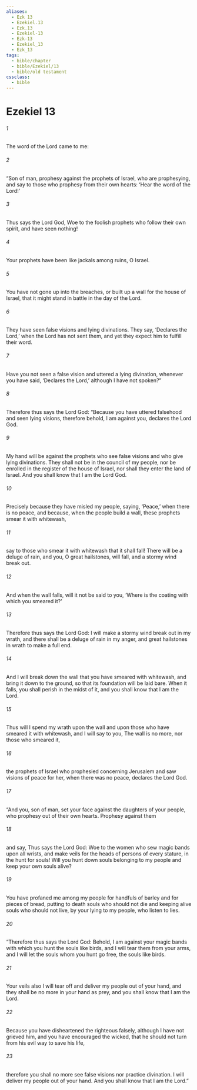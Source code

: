 ```yaml
---
aliases:
  - Ezk 13
  - Ezekiel.13
  - Ezk.13
  - Ezekiel-13
  - Ezk-13
  - Ezekiel_13
  - Ezk_13
tags:
  - bible/chapter
  - bible/Ezekiel/13
  - bible/old testament
cssclass:
  - bible
---
```


# Ezekiel 13

###### 1
The word of the Lord came to me:
###### 2
“Son of man, prophesy against the prophets of Israel, who are prophesying, and say to those who prophesy from their own hearts: ‘Hear the word of the Lord!’
###### 3
Thus says the Lord God, Woe to the foolish prophets who follow their own spirit, and have seen nothing!
###### 4
Your prophets have been like jackals among ruins, O Israel.
###### 5
You have not gone up into the breaches, or built up a wall for the house of Israel, that it might stand in battle in the day of the Lord.
###### 6
They have seen false visions and lying divinations. They say, ‘Declares the Lord,’ when the Lord has not sent them, and yet they expect him to fulfill their word.
###### 7
Have you not seen a false vision and uttered a lying divination, whenever you have said, ‘Declares the Lord,’ although I have not spoken?”
###### 8
Therefore thus says the Lord God: “Because you have uttered falsehood and seen lying visions, therefore behold, I am against you, declares the Lord God.
###### 9
My hand will be against the prophets who see false visions and who give lying divinations. They shall not be in the council of my people, nor be enrolled in the register of the house of Israel, nor shall they enter the land of Israel. And you shall know that I am the Lord God.
###### 10
Precisely because they have misled my people, saying, ‘Peace,’ when there is no peace, and because, when the people build a wall, these prophets smear it with whitewash,
###### 11
say to those who smear it with whitewash that it shall fall! There will be a deluge of rain, and you, O great hailstones, will fall, and a stormy wind break out.
###### 12
And when the wall falls, will it not be said to you, ‘Where is the coating with which you smeared it?’
###### 13
Therefore thus says the Lord God: I will make a stormy wind break out in my wrath, and there shall be a deluge of rain in my anger, and great hailstones in wrath to make a full end.
###### 14
And I will break down the wall that you have smeared with whitewash, and bring it down to the ground, so that its foundation will be laid bare. When it falls, you shall perish in the midst of it, and you shall know that I am the Lord.
###### 15
Thus will I spend my wrath upon the wall and upon those who have smeared it with whitewash, and I will say to you, The wall is no more, nor those who smeared it,
###### 16
the prophets of Israel who prophesied concerning Jerusalem and saw visions of peace for her, when there was no peace, declares the Lord God.
###### 17
“And you, son of man, set your face against the daughters of your people, who prophesy out of their own hearts. Prophesy against them
###### 18
and say, Thus says the Lord God: Woe to the women who sew magic bands upon all wrists, and make veils for the heads of persons of every stature, in the hunt for souls! Will you hunt down souls belonging to my people and keep your own souls alive?
###### 19
You have profaned me among my people for handfuls of barley and for pieces of bread, putting to death souls who should not die and keeping alive souls who should not live, by your lying to my people, who listen to lies.
###### 20
“Therefore thus says the Lord God: Behold, I am against your magic bands with which you hunt the souls like birds, and I will tear them from your arms, and I will let the souls whom you hunt go free, the souls like birds.
###### 21
Your veils also I will tear off and deliver my people out of your hand, and they shall be no more in your hand as prey, and you shall know that I am the Lord.
###### 22
Because you have disheartened the righteous falsely, although I have not grieved him, and you have encouraged the wicked, that he should not turn from his evil way to save his life,
###### 23
therefore you shall no more see false visions nor practice divination. I will deliver my people out of your hand. And you shall know that I am the Lord.”



